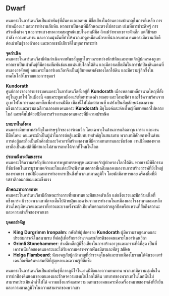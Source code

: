 ## **Dwarf** 

คนแคระในอาร์เดนวีลเป็นเผ่าพันธุ์ที่มั่นคงและอดทน มีชื่อเสียงในด้านความชำนาญในการตีเหล็ก การทำเหมืองแร่ และการทำงานกับหิน พวกเขาเป็นคนที่มีลักษณะตรงไปตรงมา เน้นที่การประดิษฐ์ การสร้างสิ่งต่าง ๆ และการแสวงหาความสมบูรณ์แบบในงานฝีมือ ถึงแม้ว่าพวกเขาจะตัวเล็ก แต่ก็มีพละกำลัง ความทนทาน และความมุ่งมั่นที่ทำให้พวกเขาดูเหมือนนักรบที่น่าเกรงขาม คนแคระมีความภักดีต่อเผ่าพันธุ์ของตัวเอง และพวกเขามีเกียรติในทุกการกระทำ

**จุดกำเนิด**  
คนแคระในอาร์เดนวีลามีต้นกำเนิดจากพันธสัญญาโบราณระหว่างยักษ์หินและเทพเจ้าผู้ปกครองภูเขา พวกเขาเป็นเผ่าพันธุ์ที่มีความสัมพันธ์แนบแน่นกับโลกใต้ดิน และมีความเชื่อมั่นในการปกป้องดินแดนที่ตนเองอาศัยอยู่ คนแคระในอาร์เดนวีลาจึงเป็นผู้สืบทอดพลังของโลกใต้ดิน และมีความรู้ลึกซึ้งในเทคโนโลยีโบราณและการขุดแร่

**Kundorath**  
ศูนย์กลางของอารยธรรมคนแคระในอาร์เดนวีลตั้งอยู่ที่ **Kundorath** เมืองหลอมเหล็กขนาดใหญ่ที่ตั้งอยู่ในภูเขาไฟ ในเมืองนี้ คนแคระขุดเหมืองแร่เพื่อหาทองคำ พลอย และโลหะมีค่า และใช้ความร้อนจากภูเขาไฟในการหลอมเหล็กเพื่อทำงานฝีมือ เมืองนี้ไม่ใช่แค่สถานที่ แต่ยังเป็นสัญลักษณ์ของความแข็งแกร่งและความเฉลียวฉลาดของคนแคระ **Kundorath** มีอุโมงค์และห้องใหญ่ที่ขยายออกไปหลายไมล์ และเต็มไปด้วยฝีมือการสร้างงานของคนแคระที่มีความประณีต

**บทบาทในสังคม**  
คนแคระมีบทบาทสำคัญในเศรษฐกิจของอาร์เดนวีล โดยเฉพาะในด้านการผลิตอาวุธ เกราะ และงานฝีมือโลหะ คนแคระมักเป็นผู้นำในการต่อสู้และมีบทบาทสำคัญในสนามรบ พวกเขามีศักยภาพในด้านการต่อสู้และถือเป็นนักศิลปะและวิศวกรที่สร้างผลงานที่มีความทนทานและซับซ้อน งานฝีมือของพวกเขาถือเป็นสมบัติที่มีค่าและไม่สามารถหาได้จากที่ไหนในโลก

**ประเพณีทางวัฒนธรรม**  
คนแคระให้ความสำคัญกับการเคารพบูชาบรรพบุรุษและเทพเจ้าผู้ปกครองโลกใต้ดิน พวกเขามีพิธีกรรมที่ซับซ้อนในการบูชาเทพเจ้าและในแต่ละปีจะมีงานเทศกาลที่เฉลิมฉลองผลงานการสร้างสรรค์ที่ยิ่งใหญ่ของพวกเขา งานฝีมือและการทำอาหารเป็นสิ่งที่พวกเขาภาคภูมิใจ โดยมักมีอาหารและเครื่องดื่มที่มีรสชาติกลมกล่อมและแข็งแรง

**ลักษณะทางกายภาพ**  
คนแคระในอาร์เดนวีลามีลักษณะร่างกายที่ทนทานและมีขนาดตัวเล็ก แต่แข็งแรงและมีกล้ามเนื้อที่แข็งแกร่ง ผิวของพวกเขามักจะเต็มไปด้วยฝุ่นและควันจากการทำงานในเหมืองและโรงงานหลอมเหล็ก ส่วนใหญ่มีหนวดและเคราที่ยาวและบางครั้งจะถักเปียหรือตกแต่งด้วยลูกปัดหรือแหวนที่สื่อถึงสถานะและความสำเร็จของพวกเขา

**บุคคลสำคัญ**

* **King Durgrimm Ironpalm**: กษัตริย์ผู้ปกครอง **Kundorath** ผู้มีความชาญฉลาดและประสบการณ์ในสนามรบ ที่ต่อสู้เพื่อรักษาอำนาจและเกียรติของคนแคระในอาร์เดนวีลา  
* **Grimli Stonehammer**: ช่างตีเหล็กผู้มีชื่อเสียงในการสร้างอาวุธและเกราะที่ดีที่สุด เป็นที่เคารพนับถือของคนแคระและได้รับความเคารพจากพันธมิตรและศัตรู alike  
* **Helga Flambeard**: นักผจญภัยผู้กล้าหาญที่สำรวจอุโมงค์และซากเมืองโบราณใต้ดินของอาร์เดนวีลเพื่อค้นหาสมบัติที่สูญหายและความรู้ที่ลึกซึ้ง

คนแคระในอาร์เดนวีลเป็นเผ่าพันธุ์ที่ภาคภูมิใจในงานฝีมือและความทนทาน พวกเขามีความมุ่งมั่นในการปกป้องดินแดนของตนเองและรักษาความสงบในโลกใต้ดิน บทบาทของพวกเขาในโลกนั้นไม่สามารถประเมินค่าต่ำไปได้ ความแข็งแกร่งและความอดทนของคนแคระคือเครื่องหมายของพลังที่ยั่งยืนและความภาคภูมิใจในความสามารถของพวกเขา